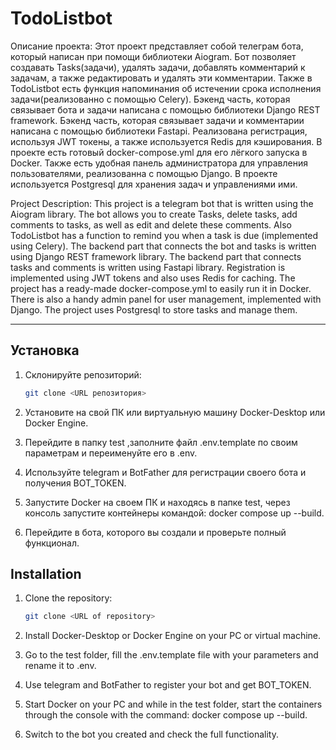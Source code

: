 # TodoListbot

Описание проекта:
Этот проект представляет собой телеграм бота, который написан при помощи библиотеки Aiogram.
Бот позволяет создавать Tasks(задачи), удалять задачи, добавлять комментарий к задачам, а также редактировать и удалять эти комментарии.
Также в TodoListbot есть функция напоминания об истечении срока исполнения задачи(реализованно с помощью Celery).
Бэкенд часть, которая связывает бота и задачи написана с помощью библиотеки Django REST framework.
Бэкенд часть, которая связывает задачи и комментарии написана с помощью библиотеки Fastapi.
Реализована регистрация, используя JWT токены, а также используется Redis для кэширования.
В проекте есть готовый docker-compose.yml для его лёгкого запуска в Docker.
Также есть удобная панель администратора для управления пользователями, реализованна с помощью Django.
В проекте используется Postgresql для хранения задач и управлениями ими.

Project Description:
This project is a telegram bot that is written using the Aiogram library.
The bot allows you to create Tasks, delete tasks, add comments to tasks, as well as edit and delete these comments.
Also TodoListbot has a function to remind you when a task is due (implemented using Celery).
The backend part that connects the bot and tasks is written using Django REST framework library.
The backend part that connects tasks and comments is written using Fastapi library.
Registration is implemented using JWT tokens and also uses Redis for caching.
The project has a ready-made docker-compose.yml to easily run it in Docker.
There is also a handy admin panel for user management, implemented with Django.
The project uses Postgresql to store tasks and manage them.

---

## Установка

1. Склонируйте репозиторий:
   ```bash
   git clone <URL репозитория>

2. Установите на свой ПК или виртуальную машину Docker-Desktop или Docker Engine.

3. Перейдите в папку test ,заполните файл .env.template по своим параметрам и переименуйте его в .env.

4. Используйте telegram и BotFather для регистрации своего бота и получения BOT_TOKEN.

5. Запустите Docker на своем ПК и находясь в папке test, через консоль запустите контейнеры командой: docker compose up --build.

6. Перейдите в бота, которого вы создали и проверьте полный функционал.

## Installation

1. Clone the repository:
   ```bash
   git clone <URL of repository>

2. Install Docker-Desktop or Docker Engine on your PC or virtual machine.

3. Go to the test folder, fill the .env.template file with your parameters and rename it to .env.

4. Use telegram and BotFather to register your bot and get BOT_TOKEN.

5. Start Docker on your PC and while in the test folder, start the containers through the console with the command: docker compose up --build.

6. Switch to the bot you created and check the full functionality.
